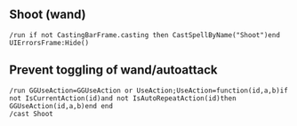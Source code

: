 ## Shoot (wand)
```
/run if not CastingBarFrame.casting then CastSpellByName("Shoot")end UIErrorsFrame:Hide()
```


## Prevent toggling of wand/autoattack
```
/run GGUseAction=GGUseAction or UseAction;UseAction=function(id,a,b)if not IsCurrentAction(id)and not IsAutoRepeatAction(id)then GGUseAction(id,a,b)end end
/cast Shoot
```
